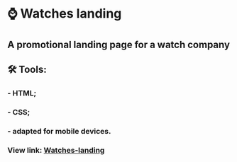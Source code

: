 # :watch: Watches landing
## A promotional landing page for a watch company 
## :hammer_and_wrench: Tools:
### - HTML; 
### - CSS;
### - adapted for mobile devices.
### View link: [Watches-landing](https://margaritashch.github.io/Watches-landing/) 

